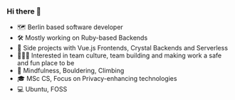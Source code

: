 ### Hi there 👋

- 🗺️ Berlin based software developer
- 🛠 Mostly working on Ruby-based Backends
- 🌱 Side projects with Vue.js Frontends, Crystal Backends and Serverless
- 🧑‍🤝‍🧑 Interested in team culture, team building and making work a safe and fun place to be
- 🧘 Mindfulness, Bouldering, Climbing
- 🎓 MSc CS, Focus on Privacy-enhancing technologies
- 💻 Ubuntu, FOSS
